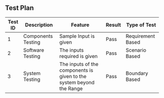 
## Test Plan

| Test ID | Description |Feature | Result | Type of Test
|--|--|--|--|--|
| 1 | Components Testing | Sample Input is given  | Pass | Requirement Based 
| 2 | Software Testing | The inputs required is given | Pass | Scenario Based 
| 3 | System Testing | The inputs of the components is given to the system beyond the Range | Pass | Boundary Based 